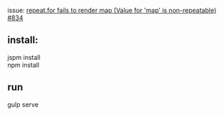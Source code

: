 issue: [repeat.for fails to render map (Value for 'map' is non-repeatable) #834](https://github.com/aurelia/framework/issues/834#issuecomment-374550971)

## install:

jspm install <br>
npm install

## run
gulp serve

